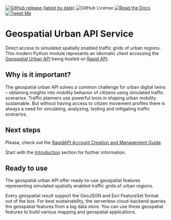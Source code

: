 [![GitHub release (latest by date)](https://img.shields.io/github/v/release/Geospatial-AI-DE/geourban-py)](https://pypi.org/project/geourban)
![GitHub License](https://img.shields.io/github/license/Geospatial-AI-DE/geourban-py)
[![Read the Docs](https://img.shields.io/readthedocs/geourban)](https://geourban.readthedocs.io/en/latest)
[![Tweet Me](https://img.shields.io/twitter/url?style=social&url=https%3A%2F%2Fgithub.com%2FGeospatial-AI-DE%geourban-py)](https://twitter.com/intent/tweet?text=Outstanding:&url=https%3A%2F%2Fgithub.com%2FGeospatial-AI-DE%geourban-py)


# Geospatial Urban API Service
Direct access to simulated spatially enabled traffic grids of urban regions. This modern Python module represents an idiomatic client accessing the [Geospatial Urban API](https://geospatial-ai.de/?rara-portfolio=geospatial-urban-api-service) being hosted on [Rapid API](https://rapidapi.com/gisfromscratch/api/geourban).

## Why is it important?
The geospatial urban API solves a common challenge for urban digital twins – obtaining insights into mobility behavior of citizens using simulated traffic scenarios. Traffic planners use powerful tools in shaping urban mobility sustainable. But without having access to citizen movement profiles there is always a need for simulating, analyzing, testing and mitigating traffic scenarios.

## Next steps
Please, check out the [RapidAPI Account Creation and Management Guide](https://docs.rapidapi.com/docs/account-creation-and-settings).

Start with the [Introduction](https://rapidapi.com/gisfromscratch/api/geourban/details) section for further information.

## Ready to use
The geospatial urban API offer ready-to-use geospatial features representing simulated spatially enabled traffic grids of urban regions. 

Every geospatial result support the GeoJSON and Esri FeatureSet format out of the box. For best sustainability, the serverless cloud-backend queries the geospatial features from a big data store. You can use these geospatial features to build various mapping and geospatial applications.
